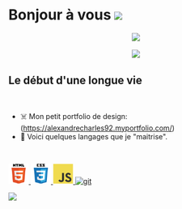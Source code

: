 # Bonjour à vous <img src="https://github.com/TheDudeThatCode/TheDudeThatCode/blob/master/Assets/Hi.gif" width="29px">
<p align="center">

<p align="center">
  <a href="https://github.com/DenverCoder1/readme-typing-svg"><img src="https://readme-typing-svg.herokuapp.com/?lines=Full-stack%20web%20and%20app%20developer;Self-taught%20UI%2FUX%20Designer;10%2B%20years%20of%20coding%20experience;Always%20learning%20new%20things&font=Fira%20Code&center=true&width=440&height=45&color=f75c7e&vCenter=true&size=22"></a>
</p>

<p align="center"><img src="https://i.giphy.com/RThN0hOS2GO4M.gif" /></p>

## Le début d'une longue vie

<br>

 - ☠️  Mon petit portfolio de design: (https://alexandrecharles92.myportfolio.com/)
 - 🔭  Voici quelques langages que je "maitrise". 

<br>
  
  <a href="https://www.w3.org/html/" target="_blank"> <img src="https://raw.githubusercontent.com/devicons/devicon/master/icons/html5/html5-original-wordmark.svg" alt="html5" width="40" height="40"/> </a>
  <a href="https://www.w3schools.com/css/" target="_blank"> <img src="https://raw.githubusercontent.com/devicons/devicon/master/icons/css3/css3-original-wordmark.svg" alt="css3" width="40" height="40"/> </a>
  <a href="https://developer.mozilla.org/en-US/docs/Web/JavaScript" target="_blank"> <img src="https://raw.githubusercontent.com/devicons/devicon/master/icons/javascript/javascript-original.svg" alt="javascript" width="40" height="40"/>
  <a href="https://git-scm.com/" target="_blank"> <img src="https://www.vectorlogo.zone/logos/git-scm/git-scm-icon.svg" alt="git" width="40" height="40"/> </a>
  
  
  
  
  
<p align="left">
  <img src="https://github.com/demartini/demartini/blob/master/code.gif">
</p>
